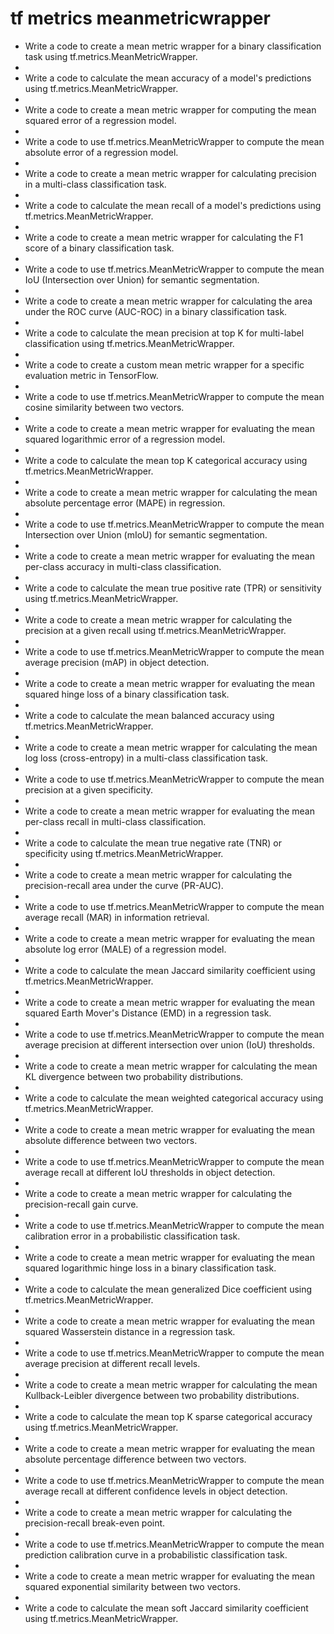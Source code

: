 # tf metrics meanmetricwrapper

- Write a code to create a mean metric wrapper for a binary classification task using tf.metrics.MeanMetricWrapper.
- 
- Write a code to calculate the mean accuracy of a model's predictions using tf.metrics.MeanMetricWrapper.
- 
- Write a code to create a mean metric wrapper for computing the mean squared error of a regression model.
- 
- Write a code to use tf.metrics.MeanMetricWrapper to compute the mean absolute error of a regression model.
- 
- Write a code to create a mean metric wrapper for calculating precision in a multi-class classification task.
- 
- Write a code to calculate the mean recall of a model's predictions using tf.metrics.MeanMetricWrapper.
- 
- Write a code to create a mean metric wrapper for calculating the F1 score of a binary classification task.
- 
- Write a code to use tf.metrics.MeanMetricWrapper to compute the mean IoU (Intersection over Union) for semantic segmentation.
- 
- Write a code to create a mean metric wrapper for calculating the area under the ROC curve (AUC-ROC) in a binary classification task.
- 
- Write a code to calculate the mean precision at top K for multi-label classification using tf.metrics.MeanMetricWrapper.
- 
- Write a code to create a custom mean metric wrapper for a specific evaluation metric in TensorFlow.
- 
- Write a code to use tf.metrics.MeanMetricWrapper to compute the mean cosine similarity between two vectors.
- 
- Write a code to create a mean metric wrapper for evaluating the mean squared logarithmic error of a regression model.
- 
- Write a code to calculate the mean top K categorical accuracy using tf.metrics.MeanMetricWrapper.
- 
- Write a code to create a mean metric wrapper for calculating the mean absolute percentage error (MAPE) in regression.
- 
- Write a code to use tf.metrics.MeanMetricWrapper to compute the mean Intersection over Union (mIoU) for semantic segmentation.
- 
- Write a code to create a mean metric wrapper for evaluating the mean per-class accuracy in multi-class classification.
- 
- Write a code to calculate the mean true positive rate (TPR) or sensitivity using tf.metrics.MeanMetricWrapper.
- 
- Write a code to create a mean metric wrapper for calculating the precision at a given recall using tf.metrics.MeanMetricWrapper.
- 
- Write a code to use tf.metrics.MeanMetricWrapper to compute the mean average precision (mAP) in object detection.
- 
- Write a code to create a mean metric wrapper for evaluating the mean squared hinge loss of a binary classification task.
- 
- Write a code to calculate the mean balanced accuracy using tf.metrics.MeanMetricWrapper.
- 
- Write a code to create a mean metric wrapper for calculating the mean log loss (cross-entropy) in a multi-class classification task.
- 
- Write a code to use tf.metrics.MeanMetricWrapper to compute the mean precision at a given specificity.
- 
- Write a code to create a mean metric wrapper for evaluating the mean per-class recall in multi-class classification.
- 
- Write a code to calculate the mean true negative rate (TNR) or specificity using tf.metrics.MeanMetricWrapper.
- 
- Write a code to create a mean metric wrapper for calculating the precision-recall area under the curve (PR-AUC).
- 
- Write a code to use tf.metrics.MeanMetricWrapper to compute the mean average recall (MAR) in information retrieval.
- 
- Write a code to create a mean metric wrapper for evaluating the mean absolute log error (MALE) of a regression model.
- 
- Write a code to calculate the mean Jaccard similarity coefficient using tf.metrics.MeanMetricWrapper.
- 
- Write a code to create a mean metric wrapper for evaluating the mean squared Earth Mover's Distance (EMD) in a regression task.
- 
- Write a code to use tf.metrics.MeanMetricWrapper to compute the mean average precision at different intersection over union (IoU) thresholds.
- 
- Write a code to create a mean metric wrapper for calculating the mean KL divergence between two probability distributions.
- 
- Write a code to calculate the mean weighted categorical accuracy using tf.metrics.MeanMetricWrapper.
- 
- Write a code to create a mean metric wrapper for evaluating the mean absolute difference between two vectors.
- 
- Write a code to use tf.metrics.MeanMetricWrapper to compute the mean average recall at different IoU thresholds in object detection.
- 
- Write a code to create a mean metric wrapper for calculating the precision-recall gain curve.
- 
- Write a code to use tf.metrics.MeanMetricWrapper to compute the mean calibration error in a probabilistic classification task.
- 
- Write a code to create a mean metric wrapper for evaluating the mean squared logarithmic hinge loss in a binary classification task.
- 
- Write a code to calculate the mean generalized Dice coefficient using tf.metrics.MeanMetricWrapper.
- 
- Write a code to create a mean metric wrapper for evaluating the mean squared Wasserstein distance in a regression task.
- 
- Write a code to use tf.metrics.MeanMetricWrapper to compute the mean average precision at different recall levels.
- 
- Write a code to create a mean metric wrapper for calculating the mean Kullback-Leibler divergence between two probability distributions.
- 
- Write a code to calculate the mean top K sparse categorical accuracy using tf.metrics.MeanMetricWrapper.
- 
- Write a code to create a mean metric wrapper for evaluating the mean absolute percentage difference between two vectors.
- 
- Write a code to use tf.metrics.MeanMetricWrapper to compute the mean average recall at different confidence levels in object detection.
- 
- Write a code to create a mean metric wrapper for calculating the precision-recall break-even point.
- 
- Write a code to use tf.metrics.MeanMetricWrapper to compute the mean prediction calibration curve in a probabilistic classification task.
- 
- Write a code to create a mean metric wrapper for evaluating the mean squared exponential similarity between two vectors.
- 
- Write a code to calculate the mean soft Jaccard similarity coefficient using tf.metrics.MeanMetricWrapper.